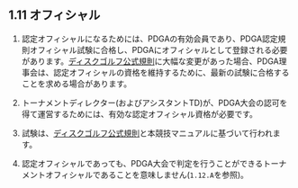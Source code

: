 ## 1.11 オフィシャル

1. 認定オフィシャルになるためには、PDGAの有効会員であり、PDGA認定規則オフィシャル試験に合格し、PDGAにオフィシャルとして登録される必要があります。[ディスクゴルフ公式規則]()に大幅な変更があった場合、PDGA理事会は、認定オフィシャルの資格を維持するために、最新の試験に合格することを求める場合があります。

1. トーナメントディレクター(およびアシスタントTD)が、PDGA大会の認可を得て運営するためには、有効な認定オフィシャル資格が必要です。

1. 試験は、[ディスクゴルフ公式規則]()と本競技マニュアルに基づいて行われます。

1. 認定オフィシャルであっても、PDGA大会で判定を行うことができるトーナメントオフィシャルであることを意味しません(`1.12.A`を参照)。
